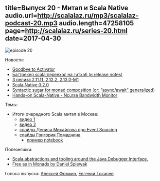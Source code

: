 title=Выпуск 20 - Митап и Scala Native
audio.url=http://scalalaz.ru/mp3/scalalaz-podcast-20.mp3
audio.length=47258105
page=http://scalalaz.ru/series-20.html
date=2017-04-30
----
![episode 20](img/episode20.png)

Новости:

- [Goodbye to Activator](https://www.lightbend.com/blog/introducing-a-new-way-to-get-started-with-lightbend-technologies-and-saying-goodbye-to-activator )
- [Багтрекер scala переехал на гитхаб (и release notes)](https://github.com/scala/bug)
- [3 релиза 2.11.11, 2.12.2, 2.13.0-M1](http://scala-lang.org/news/releases-1Q17.html)
- [Scala Native 0.2.0](https://github.com/scala-native/scala-native/releases/tag/v0.2.0)
- [Syntactic sugar for monad composition (or: “async/await” generalized)](http://monadless.io)
- [Hands-on Scala-Native - Ncurse Bandwidth Monitor](https://github.com/MasseGuillaume/hands-on-scala-native)

Темы:

- Итоги очередного Scala митап в Москве:
    - [видео 1](https://www.pscp.tv/w/1nAJEBvgyRRxL)
    - [видео 2](https://www.pscp.tv/w/1yNGaqobdVqGj)
    - [слайды Дениса Михайлова про Event Sourcing](https://www.slideshare.net/notxcain/aecor-purely-functional-event-sourcing)
    - [cлайды Григория Помадчина](https://www.slideshare.net/GrigoryPomadchin/geotrellis-gis-on-scala-75459066)
        - [пример notebook](https://github.com/pomadchin/geotrellis-gis-on-scala)

Полезняшки:

- [Scala abstractions and tooling around the Java Debugger Interface.](https://scala-debugger.org)
- [Free as in Monads by Daniel Spiewak](https://www.youtube.com/watch?v=aKUQUIHRGec)

Голоса выпуска: [Алексей Фомкин](http://github.com/fomkin/korolev), [Евгений Токарев](http://github.com/strobe)
